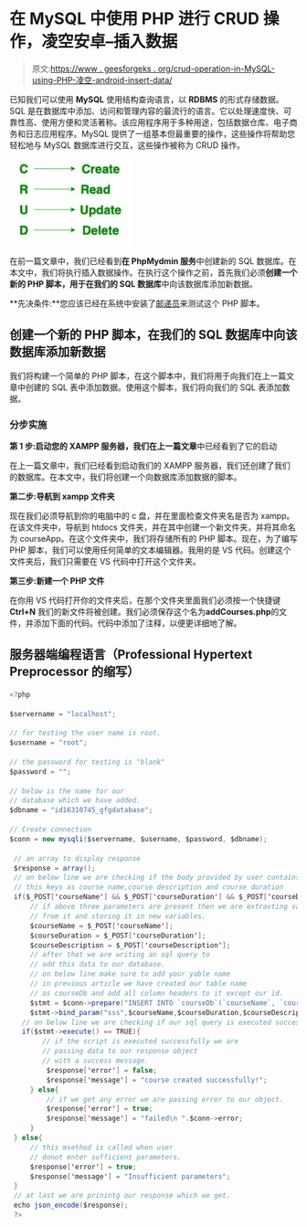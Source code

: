 # 在 MySQL 中使用 PHP 进行 CRUD 操作，凌空安卓–插入数据

> 原文:[https://www . geesforgeks . org/crud-operation-in-MySQL-using-PHP-凌空-android-insert-data/](https://www.geeksforgeeks.org/crud-operation-in-mysql-using-php-volley-android-insert-data/)

已知我们可以使用 **MySQL** 使用结构查询语言，以 **RDBMS** 的形式存储数据。SQL 是在数据库中添加、访问和管理内容的最流行的语言。它以处理速度快、可靠性高、使用方便和灵活著称。该应用程序用于多种用途，包括数据仓库、电子商务和日志应用程序。MySQL 提供了一组基本但最重要的操作，这些操作将帮助您轻松地与 MySQL 数据库进行交互，这些操作被称为 CRUD 操作。

![](img/1f9de501135c0b145134173a81a59ef1.png)

在前一篇文章中，我们已经看到**在 PhpMydmin 服务**中创建新的 SQL 数据库。在本文中，我们将执行插入数据操作。在执行这个操作之前，首先我们必须**创建一个新的 PHP 脚本，用于在我们的 SQL 数据库**中向该数据库添加新数据。

**先决条件:**您应该已经在系统中安装了[邮递员](https://www.geeksforgeeks.org/introduction-postman-api-development/)来测试这个 PHP 脚本。

## **创建一个新的 PHP 脚本，在我们的 SQL 数据库**中向该数据库添加新数据

我们将构建一个简单的 PHP 脚本，在这个脚本中，我们将用于向我们在上一篇文章中创建的 SQL 表中添加数据。使用这个脚本，我们将向我们的 SQL 表添加数据。

### **分步实施**

**第 1 步:启动您的 XAMPP 服务器，我们在上一篇文章**中已经看到了它的启动

在上一篇文章中，我们已经看到启动我们的 XAMPP 服务器，我们还创建了我们的数据库。在本文中，我们将创建一个向数据库添加数据的脚本。

**第二步:导航到 xampp 文件夹**

现在我们必须导航到你的电脑中的 c 盘，并在里面检查文件夹名是否为 xampp。在该文件夹中，导航到 htdocs 文件夹，并在其中创建一个新文件夹，并将其命名为 courseApp。在这个文件夹中，我们将存储所有的 PHP 脚本。现在，为了编写 PHP 脚本，我们可以使用任何简单的文本编辑器。我用的是 VS 代码。创建这个文件夹后，我们只需要在 VS 代码中打开这个文件夹。

**第三步:新建一个 PHP 文件**

在你用 VS 代码打开你的文件夹后，在那个文件夹里面我们必须按一个快捷键 **Ctrl+N** 我们的新文件将被创建。我们必须保存这个名为**addCourses.php**的文件，并添加下面的代码。代码中添加了注释，以便更详细地了解。

## 服务器端编程语言（Professional Hypertext Preprocessor 的缩写）

```java
<?php

$servername = "localhost";

// for testing the user name is root.
$username = "root";

// the password for testing is "blank"
$password = "";

// below is the name for our
// database which we have added.
$dbname = "id16310745_gfgdatabase";

// Create connection
$conn = new mysqli($servername, $username, $password, $dbname);

 // an array to display response
 $response = array();
 // on below line we are checking if the body provided by user contains
 // this keys as course name,course description and course duration
 if($_POST['courseName'] && $_POST['courseDuration'] && $_POST['courseDescription']){
     // if above three parameters are present then we are extravting values
     // from it and storing it in new variables.
     $courseName = $_POST['courseName'];
     $courseDuration = $_POST['courseDuration'];
     $courseDescription = $_POST['courseDescription'];
     // after that we are writing an sql query to
     // add this data to our database.
     // on below line make sure to add your yable name
     // in previous article we have created our table name
     // as courseDb and add all column headers to it except our id.
     $stmt = $conn->prepare("INSERT INTO `courseDb`(`courseName`, `courseDuration`, `courseDescription`) VALUES (?,?,?)");
     $stmt->bind_param("sss",$courseName,$courseDuration,$courseDescription);
   // on below line we are checking if our sql query is executed successfully.
   if($stmt->execute() == TRUE){
        // if the script is executed successfully we are
        // passing data to our response object
        // with a success message.
         $response['error'] = false;
         $response['message'] = "course created successfully!";
     } else{
         // if we get any error we are passing error to our object.
         $response['error'] = true;
         $response['message'] = "failed\n ".$conn->error;
     }
 } else{
     // this msethod is called when user
     // donot enter sufficient parameters.
     $response['error'] = true;
     $response['message'] = "Insufficient parameters";
 }
 // at last we are prinintg our response which we get.
 echo json_encode($response);
 ?>
```